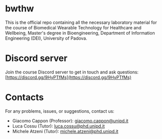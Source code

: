 # bwthw

This is the official repo containing all the necessary laboratory material for the course of Biomedical Wearable Technology for Healthcare and Wellbeing, 
Master's degree in Bioengineering, Department of Information Engineering (DEI), University of Padova. 

# Discord server

Join the course Discord server to get in touch and ask questions: [https://discord.gg/9HyPTfMs](https://discord.gg/9HyPTfMs)

# Contacts

For any problems, issues, or suggestions, contact us: 

- Giacomo Cappon (Professor): giacomo.cappon@unipd.it
- Luca Cossu (Tutor): luca.cossu@phd.unipd.it
- Michele Atzeni (Tutor): michele.atzeni@phd.unipd.it

